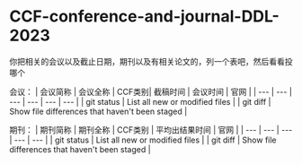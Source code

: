 # CCF-conference-and-journal-DDL-2023

你把相关的会议以及截止日期，期刊以及有相关论文的，列一个表吧，然后看看投哪个


会议：
| 会议简称 | 会议全称 | CCF类别| 截稿时间 | 会议时间 | 官网 |
| --- | --- | --- | --- | --- | --- |
| git status | List all new or modified files |
| git diff | Show file differences that haven't been staged |

期刊：
| 期刊简称 | 期刊全称 | CCF类别 | 平均出结果时间 | 官网 |
| --- | --- | --- | --- | --- |
| git status | List all new or modified files |
| git diff | Show file differences that haven't been staged |
